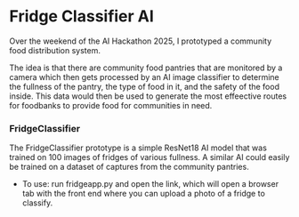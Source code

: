 # Fridge Classifier AI

Over the weekend of the AI Hackathon 2025, I prototyped a community food distribution system.

The idea is that there are community food pantries that are monitored by a camera which then gets processed by an AI image classifier to determine the fullness of the pantry, the type of food in it, and the safety of the food inside. This data would then be used to generate the most effeective routes for foodbanks to provide food for communities in need.

### FridgeClassifier

The FridgeClassifier prototype is a simple ResNet18 AI model that was trained on 100 images of fridges of various fullness. A similar AI could easily be trained on a dataset of captures from the community pantries.

* To use: run fridgeapp.py and open the link, which will open a browser tab with the front end where you can upload a photo of a fridge to classify.
